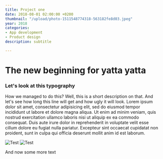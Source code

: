 ```yaml
---
title: Project one
date: 2018-08-01 02:00:00 +0200
thumbnail: "/upload/photo-1511548774318-563182fe8d03.jpeg"
year: 2018
categories:
- App development
- Product design
description: subtitle

---
```


# The new beginning for yatta yatta
### Let's look at this typography
How we managed to do this? Well, this is a short description on that. And let's see how long this line will get and how ugly it will look. Lorem ipsum dolor sit amet, consectetur adipisicing elit, sed do eiusmod tempor incididunt ut labore et dolore magna aliqua. Ut enim ad minim veniam, quis nostrud exercitation ullamco laboris nisi ut aliquip ex ea commodo consequat. Duis aute irure dolor in reprehenderit in voluptate velit esse cillum dolore eu fugiat nulla pariatur. Excepteur sint occaecat cupidatat non proident, sunt in culpa qui officia deserunt mollit anim id est laborum.

![Test](/upload/photo-1511548774318-563182fe8d03.jpeg)
![Test](/upload/photo-1511548774318-563182fe8d03.jpeg)

And now some more text
